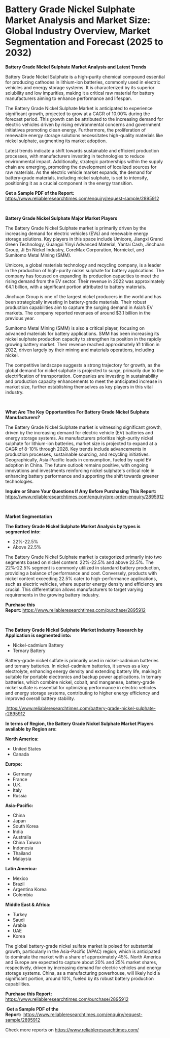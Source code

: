 <p><h1>Battery Grade Nickel Sulphate Market Analysis and Market Size: Global Industry Overview, Market Segmentation and Forecast (2025 to 2032)</h1></p><p><strong>Battery Grade Nickel Sulphate Market Analysis and Latest Trends</strong></p>
<p><p>Battery Grade Nickel Sulphate is a high-purity chemical compound essential for producing cathodes in lithium-ion batteries, commonly used in electric vehicles and energy storage systems. It is characterized by its superior solubility and low impurities, making it a critical raw material for battery manufacturers aiming to enhance performance and lifespan.</p><p>The Battery Grade Nickel Sulphate Market is anticipated to experience significant growth, projected to grow at a CAGR of 10.00% during the forecast period. This growth can be attributed to the increasing demand for electric vehicles driven by rising environmental concerns and government initiatives promoting clean energy. Furthermore, the proliferation of renewable energy storage solutions necessitates high-quality materials like nickel sulphate, augmenting its market adoption.</p><p>Latest trends indicate a shift towards sustainable and efficient production processes, with manufacturers investing in technologies to reduce environmental impact. Additionally, strategic partnerships within the supply chain are emerging, promoting the development of localized sources for raw materials. As the electric vehicle market expands, the demand for battery-grade materials, including nickel sulphate, is set to intensify, positioning it as a crucial component in the energy transition.</p></p>
<p><strong>Get a Sample PDF of the Report:&nbsp;</strong> <a href="https://www.reliableresearchtimes.com/enquiry/request-sample/2895912?utm_campaign=3551&utm_medium=2&utm_source=Github&utm_content=ia&utm_term=15032025&utm_id=battery-grade-nickel-sulphate">https://www.reliableresearchtimes.com/enquiry/request-sample/2895912</a></p>
<p>&nbsp;</p>
<p><strong>Battery Grade Nickel Sulphate Major Market Players</strong></p>
<p><p>The Battery Grade Nickel Sulphate market is primarily driven by the increasing demand for electric vehicles (EVs) and renewable energy storage solutions. Key players in this space include Umicore, Jiangxi Grand Green Technology, Guangxi Yinyi Advanced Material, Yantai Cash, Jinchuan Group, Ji En Nickel Industry, CoreMax Corporation, Nornickel, and Sumitomo Metal Mining (SMM).</p><p>Umicore, a global materials technology and recycling company, is a leader in the production of high-purity nickel sulphate for battery applications. The company has focused on expanding its production capacities to meet the rising demand from the EV sector. Their revenue in 2022 was approximately €4.1 billion, with a significant portion attributed to battery materials.</p><p>Jinchuan Group is one of the largest nickel producers in the world and has been strategically investing in battery-grade materials. Their robust production capabilities aim to capture the surging demand in Asia’s EV markets. The company reported revenues of around $3.1 billion in the previous year.</p><p>Sumitomo Metal Mining (SMM) is also a critical player, focusing on advanced materials for battery applications. SMM has been increasing its nickel sulphate production capacity to strengthen its position in the rapidly growing battery market. Their revenue reached approximately ¥1 trillion in 2022, driven largely by their mining and materials operations, including nickel.</p><p>The competitive landscape suggests a strong trajectory for growth, as the global demand for nickel sulphate is projected to surge, primarily due to the electrification of transportation. Companies are investing in sustainability and production capacity enhancements to meet the anticipated increase in market size, further establishing themselves as key players in this vital industry.</p></p>
<p>&nbsp;</p>
<p><strong>What Are The Key Opportunities For Battery Grade Nickel Sulphate Manufacturers?</strong></p>
<p><p>The Battery Grade Nickel Sulphate market is witnessing significant growth, driven by the increasing demand for electric vehicle (EV) batteries and energy storage systems. As manufacturers prioritize high-purity nickel sulphate for lithium-ion batteries, market size is projected to expand at a CAGR of 8-10% through 2028. Key trends include advancements in production processes, sustainable sourcing, and recycling initiatives. Geographically, Asia-Pacific leads in consumption, fueled by rapid EV adoption in China. The future outlook remains positive, with ongoing innovations and investments reinforcing nickel sulphate's critical role in enhancing battery performance and supporting the shift towards greener technologies.</p></p>
<p><strong>Inquire or Share Your Questions If Any Before Purchasing This Report:</strong> <a href="https://www.reliableresearchtimes.com/enquiry/pre-order-enquiry/2895912?utm_campaign=3551&utm_medium=2&utm_source=Github&utm_content=ia&utm_term=15032025&utm_id=battery-grade-nickel-sulphate">https://www.reliableresearchtimes.com/enquiry/pre-order-enquiry/2895912</a></p>
<p>&nbsp;</p>
<p><strong>Market Segmentation</strong></p>
<p><strong>The Battery Grade Nickel Sulphate Market Analysis by types is segmented into:</strong></p>
<p><ul><li>22%-22.5%</li><li>Above 22.5%</li></ul></p>
<p><p>The Battery Grade Nickel Sulphate market is categorized primarily into two segments based on nickel content: 22%-22.5% and above 22.5%. The 22%-22.5% segment is commonly utilized in standard battery production, providing a balance of performance and cost. Conversely, products with nickel content exceeding 22.5% cater to high-performance applications, such as electric vehicles, where superior energy density and efficiency are crucial. This differentiation allows manufacturers to target varying requirements in the growing battery industry.</p></p>
<p><strong>Purchase this Report:&nbsp;</strong><a href="https://www.reliableresearchtimes.com/purchase/2895912?utm_campaign=3551&utm_medium=2&utm_source=Github&utm_content=ia&utm_term=15032025&utm_id=battery-grade-nickel-sulphate">https://www.reliableresearchtimes.com/purchase/2895912</a></p>
<p>&nbsp;</p>
<p><strong>The Battery Grade Nickel Sulphate Market Industry Research by Application is segmented into:</strong></p>
<p><ul><li>Nickel-cadmium Battery</li><li>Ternary Battery</li></ul></p>
<p><p>Battery-grade nickel sulfate is primarily used in nickel-cadmium batteries and ternary batteries. In nickel-cadmium batteries, it serves as a key electrolyte, enhancing energy density and extending battery life, making it suitable for portable electronics and backup power applications. In ternary batteries, which combine nickel, cobalt, and manganese, battery-grade nickel sulfate is essential for optimizing performance in electric vehicles and energy storage systems, contributing to higher energy efficiency and improved overall battery stability.</p></p>
<p><a href="https://www.reliableresearchtimes.com/battery-grade-nickel-sulphate-r2895912?utm_campaign=3551&utm_medium=2&utm_source=Github&utm_content=ia&utm_term=15032025&utm_id=battery-grade-nickel-sulphate">&nbsp;https://www.reliableresearchtimes.com/battery-grade-nickel-sulphate-r2895912</a></p>
<p><strong>In terms of Region, the Battery Grade Nickel Sulphate Market Players available by Region are:</strong></p>
<p>
    <p> <strong> North America: </strong>
        <ul>
            <li>United States</li>
            <li>Canada</li>
        </ul>
        </p> 
    <p> <strong> Europe: </strong>
        <ul>
            <li>Germany</li>
            <li>France</li>
            <li>U.K.</li>
            <li>Italy</li>
            <li>Russia</li>
        </ul>
        </p> 
    <p> <strong> Asia-Pacific: </strong>
        <ul>
            <li>China</li>
            <li>Japan</li>
            <li>South Korea</li>
            <li>India</li>
            <li>Australia</li>
            <li>China Taiwan</li>
            <li>Indonesia</li>
            <li>Thailand</li>
            <li>Malaysia</li>
        </ul>
        </p> 
    <p> <strong> Latin America: </strong>
        <ul>
            <li>Mexico</li>
            <li>Brazil</li>
            <li>Argentina Korea</li>
            <li>Colombia</li>
        </ul>
        </p> 
    <p> <strong> Middle East & Africa: </strong>
        <ul>
            <li>Turkey</li>
            <li>Saudi</li>
            <li>Arabia</li>
            <li>UAE</li>
            <li>Korea</li>
        </ul>
    </p>
    </p>
<p><p>The global battery-grade nickel sulfate market is poised for substantial growth, particularly in the Asia-Pacific (APAC) region, which is anticipated to dominate the market with a share of approximately 45%. North America and Europe are expected to capture about 20% and 25% market shares, respectively, driven by increasing demand for electric vehicles and energy storage systems. China, as a manufacturing powerhouse, will likely hold a significant portion, around 10%, fueled by its robust battery production capabilities.</p></p>
<p><strong>Purchase this Report: </strong><a href="https://www.reliableresearchtimes.com/purchase/2895912?utm_campaign=3551&utm_medium=2&utm_source=Github&utm_content=ia&utm_term=15032025&utm_id=battery-grade-nickel-sulphate">https://www.reliableresearchtimes.com/purchase/2895912</a></p>
<p>&nbsp;<strong>Get a Sample PDF of the Report:&nbsp;&nbsp;</strong><a href="https://www.reliableresearchtimes.com/enquiry/request-sample/2895912?utm_campaign=3551&utm_medium=2&utm_source=Github&utm_content=ia&utm_term=15032025&utm_id=battery-grade-nickel-sulphate">https://www.reliableresearchtimes.com/enquiry/request-sample/2895912</a></p>
<p><strong></strong></p>
<p>Check more reports on <a href="https://www.reliableresearchtimes.com/?utm_campaign=3551&utm_medium=2&utm_source=Github&utm_content=ia&utm_term=15032025&utm_id=battery-grade-nickel-sulphate">https://www.reliableresearchtimes.com/</a></p>